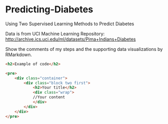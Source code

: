 # Predicting-Diabetes
Using Two Supervised Learning Methods to Predict Diabetes

Data is from UCI Machine Learning Repository: http://archive.ics.uci.edu/ml/datasets/Pima+Indians+Diabetes 

Show the comments of my steps and the supporting data visualizations by RMarkdown.

```html
<h2>Example of code</h2>

<pre>
    <div class="container">
        <div class="block two first">
            <h2>Your title</h2>
            <div class="wrap">
            //Your content
            </div>
        </div>
    </div>
</pre>
```
